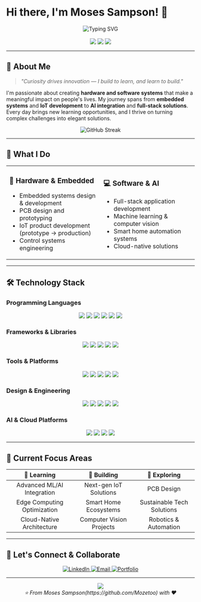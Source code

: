 # Hi there, I'm Moses Sampson! 👋

<div align="center">
  <img src="https://readme-typing-svg.herokuapp.com?font=Fira+Code&size=22&duration=3000&pause=1000&color=58A6FF&center=true&vCenter=true&width=500&lines=Hardware+%26+Software+Engineer;IoT+Systems+Developer;AI+%26+Computer+Vision+Explorer;Full-Stack+Solution+Architect" alt="Typing SVG" />
</div>

<br>

<div align="center">
  <img src="https://img.shields.io/badge/💡-Innovation%20Driven-brightgreen?style=for-the-badge&labelColor=1a1a1a&color=00d4aa" />
  <img src="https://img.shields.io/badge/🚀-Always%20Learning-blue?style=for-the-badge&labelColor=1a1a1a&color=58a6ff" />
  <img src="https://img.shields.io/badge/🔧-Problem%20Solver-orange?style=for-the-badge&labelColor=1a1a1a&color=ff7b00" />
</div>

---

## 🌟 About Me

> *"Curiosity drives innovation — I build to learn, and learn to build."*

I'm passionate about creating **hardware and software systems** that make a meaningful impact on people's lives. My journey spans from **embedded systems** and **IoT development** to **AI integration** and **full-stack solutions**. Every day brings new learning opportunities, and I thrive on turning complex challenges into elegant solutions.

<div align="center">
  <img src="https://github-readme-streak-stats.herokuapp.com/?user=YOUR_USERNAME&theme=tokyonight&hide_border=true&border_radius=15&background=0D1117" alt="GitHub Streak" />
</div>

---

## 🚀 What I Do

<table>
<tr>
<td width="50%">

### 🔧 **Hardware & Embedded**
- Embedded systems design & development
- PCB design and prototyping
- IoT product development (prototype → production)
- Control systems engineering

</td>
<td width="50%">

### 💻 **Software & AI**
- Full-stack application development
- Machine learning & computer vision
- Smart home automation systems
- Cloud-native solutions

</td>
</tr>
</table>

---

## 🛠️ Technology Stack

### **Programming Languages**
<div align="center">
  <img src="https://img.shields.io/badge/Python-3776AB?style=for-the-badge&logo=python&logoColor=white&border_radius=10" />
  <img src="https://img.shields.io/badge/C-00599C?style=for-the-badge&logo=c&logoColor=white" />
  <img src="https://img.shields.io/badge/C++-00599C?style=for-the-badge&logo=cplusplus&logoColor=white" />
  <img src="https://img.shields.io/badge/C%23-239120?style=for-the-badge&logo=csharp&logoColor=white" />
  <img src="https://img.shields.io/badge/JavaScript-F7DF1E?style=for-the-badge&logo=javascript&logoColor=black" />
  <img src="https://img.shields.io/badge/Lua-2C2D72?style=for-the-badge&logo=lua&logoColor=white" />
</div>

### **Frameworks & Libraries**
<div align="center">
  <img src="https://img.shields.io/badge/Flutter-02569B?style=for-the-badge&logo=flutter&logoColor=white" />
  <img src="https://img.shields.io/badge/Qt-41CD52?style=for-the-badge&logo=qt&logoColor=white" />
  <img src="https://img.shields.io/badge/OpenCV-27338e?style=for-the-badge&logo=OpenCV&logoColor=white" />
  <img src="https://img.shields.io/badge/🤗_Hugging_Face-FFD21E?style=for-the-badge&logoColor=black" />
  <img src="https://img.shields.io/badge/LangChain-000000?style=for-the-badge&logo=langchain&logoColor=white" />
</div>

### **Tools & Platforms**
<div align="center">
  <img src="https://img.shields.io/badge/Docker-2CA5E0?style=for-the-badge&logo=docker&logoColor=white" />
  <img src="https://img.shields.io/badge/Linux-FCC624?style=for-the-badge&logo=linux&logoColor=black" />
  <img src="https://img.shields.io/badge/Ubuntu-E95420?style=for-the-badge&logo=ubuntu&logoColor=white" />
  <img src="https://img.shields.io/badge/GitHub_Actions-2088FF?style=for-the-badge&logo=github-actions&logoColor=white" />
  <img src="https://img.shields.io/badge/Selenium-43B02A?style=for-the-badge&logo=selenium&logoColor=white" />
</div>

### **Design & Engineering**
<div align="center">
  <img src="https://img.shields.io/badge/Altium_Designer-A5915F?style=for-the-badge&logo=altium-designer&logoColor=white" />
  <img src="https://img.shields.io/badge/EasyEDA-0066CC?style=for-the-badge&logoColor=white" />
  <img src="https://img.shields.io/badge/MATLAB-0076A8?style=for-the-badge&logo=mathworks&logoColor=white" />
  <img src="https://img.shields.io/badge/Overleaf-47A141?style=for-the-badge&logo=Overleaf&logoColor=white" />
  <img src="https://img.shields.io/badge/Canva-00C4CC?style=for-the-badge&logo=Canva&logoColor=white" />
</div>

### **AI & Cloud Platforms**
<div align="center">
  <img src="https://img.shields.io/badge/Google_Colab-F9AB00?style=for-the-badge&logo=google-colab&logoColor=white" />
  <img src="https://img.shields.io/badge/Claude-000000?style=for-the-badge&logoColor=white" />
  <img src="https://img.shields.io/badge/ChatGPT-74aa9c?style=for-the-badge&logo=openai&logoColor=white" />
  <img src="https://img.shields.io/badge/DeepSeek-FF4F00?style=for-the-badge&logoColor=white" />
</div>

---


## 🌱 Current Focus Areas

<div align="center">

| 🎯 **Learning** | 🚧 **Building** | 🔬 **Exploring** |
|:---:|:---:|:---:|
| Advanced ML/AI Integration | Next-gen IoT Solutions | PCB Design |
| Edge Computing Optimization | Smart Home Ecosystems | Sustainable Tech Solutions |
| Cloud-Native Architecture | Computer Vision Projects | Robotics & Automation |

</div>

---
## 🤝 Let's Connect & Collaborate

<div align="center">
  <a href="https://www.linkedin.com/in/moses-sampson-1362a61a1/" target="_blank">
    <img src="https://img.shields.io/badge/LinkedIn-0077B5?style=for-the-badge&logo=linkedin&logoColor=white&border_radius=10" alt="LinkedIn" />
  </a>
  <a href="mailto:mosessampson16@gmail.com">
    <img src="https://img.shields.io/badge/Email-D14836?style=for-the-badge&logo=gmail&logoColor=white&border_radius=10" alt="Email" />
  </a>
  <a href="YOUR_PORTFOLIO_LINK" target="_blank">
    <img src="https://img.shields.io/badge/Portfolio-000000?style=for-the-badge&logo=About.me&logoColor=white&border_radius=10" alt="Portfolio" />
  </a>
</div>

---

<div align="center">
  <img src="https://capsule-render.vercel.app/api?type=waving&color=58A6FF&height=100&section=footer&border_radius=15" />
</div>

<div align="center">
  <i>⭐ From Moses Sampson(https://github.com/Mozetoo) with ❤️</i>
</div>
